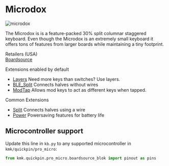 # Microdox

![microdox](https://boardsource.imgix.net/337ae65a-d061-46a4-b119-9916b043c58f.jpg?raw=true)

The Microdox is is a feature-packed 30% split columnar staggered keyboard. Even
though the Microdox is an extremely small keyboard it offers tons of features
from larger boards while maintaining a tiny footprint.

Retailers (USA)  
[Boardsource](https://boardsource.xyz/store/5f2e7e4a2902de7151494f92)  

Extensions enabled by default  
- [Layers](/docs/layers.md) Need more keys than switches? Use layers.
- [BLE_Split](/docs/split_keyboards.md) Connects halves without wires
- [ModTap](/docs/modtap.md) Allows mod keys to act as different keys when tapped.

Common Extensions
- [Split](/docs/split_keyboards.md) Connects halves using a wire
- [Power](/docs/power.md) Powersaving features for battery life

## Microcontroller support

Update this line in `kb.py` to any supported microcontroller in `kmk/quickpin/pro_micro`:

```python
from kmk.quickpin.pro_micro.boardsource_blok import pinout as pins
```
